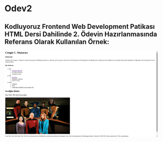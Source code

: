 # Odev2
## Kodluyoruz Frontend Web Development Patikası HTML Dersi Dahilinde 2. Ödevin Hazırlanmasında Referans Olarak Kullanılan Örnek: 
![Ornek](https://raw.githubusercontent.com/Kodluyoruz/taskforce/main/html/odev2/figures/secondwebpage.png)
